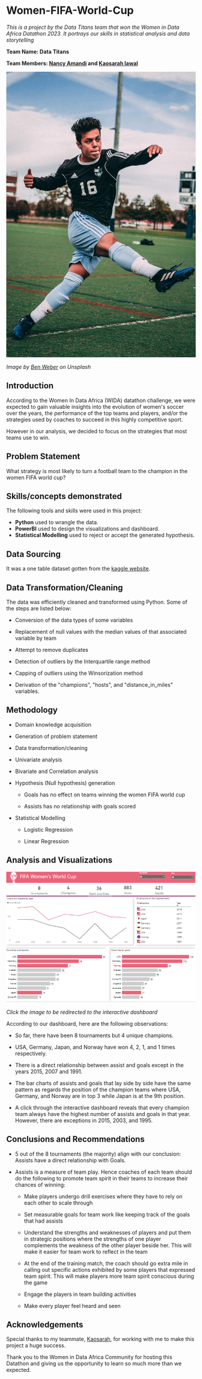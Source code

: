 # Women-FIFA-World-Cup
*This is a project by the Data Titans team that won the Women in Data Africa Datathon 2023. It portrays our skills in statistical analysis and data storytelling*

**Team Name: Data Titans**

**Team Members: [Nancy Amandi](https://github.com/Nancy9ice) and [Kaosarah lawal](https://github.com/Kaosarah)**

![](Women%20FIFA%20World%20Cup%20Image.jpg "Image by @benwiththelens on Unsplash.com")

*Image by [Ben Weber](https://unsplash.com/@benwiththelens) on Unsplash*

## Introduction

According to the Women In Data Africa (WIDA) datathon challenge, we were expected to gain valuable insights into the evolution of women's soccer over the years, the performance of the top teams and players, and/or the strategies used by coaches to succeed in this highly competitive sport. 

However in our analysis, we decided to focus on the strategies that most teams use to win.

## Problem Statement

What strategy is most likely to turn a football team to the champion in the women FIFA world cup?

## Skills/concepts demonstrated

The following tools and skills were used in this project:

* **Python** used to wrangle the data.
* **PowerBI** used to design the visualizations and dashboard.
* **Statistical Modelling** used to reject or accept the generated hypothesis.

## Data Sourcing

It was a one table dataset gotten from the [kaggle website](https://www.kaggle.com/datasets/mattop/fifa-womens-world-cup-stats/versions/1?resource=download).

## Data Transformation/Cleaning

The data was efficiently cleaned and transformed using Python. Some of the steps are listed below:

* Conversion of the data types of some variables

* Replacement of null values with the median values of that associated variable by team

* Attempt to remove duplicates

* Detection of outliers by the Interquartile range method

* Capping of outliers using the Winsorization method

* Derivation of the "champions", "hosts", and "distance_in_miles" variables. 

## Methodology

* Domain knowledge acquisition

* Generation of problem statement

* Data transformation/cleaning

* Univariate analysis

* Bivariate and Correlation analysis

* Hypothesis (Null hypothesis) generation

    * Goals has no effect on teams winning the women FIFA world cup

    * Assists has no relationship with goals scored

* Statistical Modelling 

    * Logistic Regression

    * Linear Regression

## Analysis and Visualizations

[![Women FIFA World Cup Dashboard Image](Women%20FIFA%20World%20Cup%20Dashboard%20Image.PNG)](https://app.powerbi.com/view?r=eyJrIjoiM2Q0ZTYyOWMtOWRkNC00YWI4LTg0OWItMWI0NzYzZmQzYmFlIiwidCI6ImRmODY3OWNkLWE4MGUtNDVkOC05OWFjLWM4M2VkN2ZmOTVhMCJ9)

*Click the image to be redirected to the interactive dashboard*

According to our dashboard, here are the following observations:

* So far, there have been 8 tournaments but 4 unique champions.

* USA, Germany, Japan, and Norway have won 4, 2, 1, and 1 times respectively. 

* There is a direct relationship between assist and goals except in the years 2015, 2007 and 1991. 

* The bar charts of assists and goals that lay side by side have the same pattern as regards the position of the champion teams where USA, Germany, and Norway are in top 3 while Japan is at the 9th position. 

* A click through the interactive dashboard reveals that every champion team always have the highest number of assists and goals in that year. However, there are exceptions in 2015, 2003, and 1995. 

## Conclusions and Recommendations

* 5 out of the 8 tournaments (the majority) align with our conclusion: Assists have a direct relationship with Goals.

* Assists is a measure of team play. Hence coaches of each team should do the following to promote team spirit in their teams to increase their chances of winning:

    * Make players undergo drill exercises where they have to rely on each other to scale through

    * Set measurable goals for team work like keeping track of the goals that had assists

    * Understand the strengths and weaknesses of players and put them in strategic positions where the strengths of one player complements the weakness of the other player beside her. This will make it easier for team work to reflect in the team

    * At the end of the training match, the coach should go extra mile in calling out specific actions exhibited by some players that expressed team spirit. This will make players more team spirit conscious during the game

    * Engage the players in team building activities

    * Make every player feel heard and seen

## Acknowledgements

Special thanks to my teammate, [Kaosarah](https://github.com/Kaosarah), for working with me to make this project a huge success. 

Thank you to the Women in Data Africa Community for hosting this Datathon and giving us the opportunity to learn so much more than we expected. 



